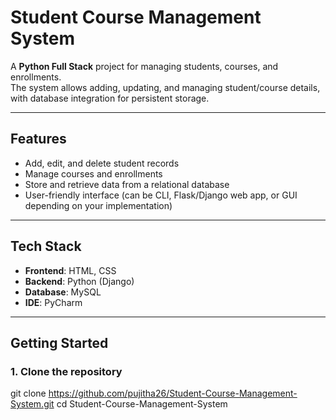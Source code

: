 # Student Course Management System

A **Python Full Stack** project for managing students, courses, and enrollments.  
The system allows adding, updating, and managing student/course details, with database integration for persistent storage.  

---

## Features
- Add, edit, and delete student records  
- Manage courses and enrollments  
- Store and retrieve data from a relational database  
- User-friendly interface (can be CLI, Flask/Django web app, or GUI depending on your implementation)  

---

## Tech Stack
- **Frontend**: HTML, CSS  
- **Backend**: Python (Django)  
- **Database**: MySQL
- **IDE**: PyCharm  

---

## Getting Started

### 1. Clone the repository
git clone https://github.com/pujitha26/Student-Course-Management-System.git
cd Student-Course-Management-System
